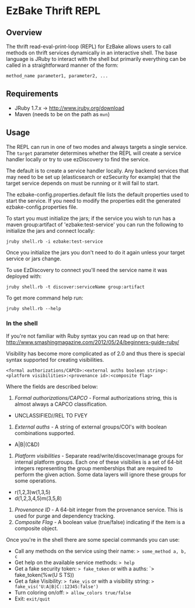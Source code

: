 EzBake Thrift REPL
===

Overview
---

The thrift read-eval-print-loop (REPL) for EzBake allows users to call methods on thrift services dynamically in an 
interactive shell.  The base language is JRuby to interact with the shell but primarily everything can be called 
in a straightforward manner of the form:

    method_name parameter1, parameter2, ...

Requirements
---

 * JRuby 1.7.x -> http://www.jruby.org/download
 * Maven (needs to be on the path as `mvn`)

Usage
---

The REPL can run in one of two modes and always targets a single service. The `target` parameter determines whether the 
REPL will create a service handler locally or try to use ezDiscovery to find the service.

The default is to create a service handler locally.  Any backend services that may need to be set up (elasticsearch or 
ezSecurity for example) that the target service depends on must be running or it will fail to start.  

The ezbake-config.properties.default file lists the default properties used to start the service.  If you need to modify
the properties edit the generated ezbake-config.properties file.

To start you must initialize the jars; if the service you wish to run has a maven group:artifact of 'ezbake:test-service'
you can run the following to initialize the jars and connect locally:

    jruby shell.rb -i ezbake:test-service
    
Once you initialize the jars you don't need to do it again unless your target service or jars change.

To use EzDiscovery to connect you'll need the service name it was deployed with:

    jruby shell.rb -t discover:serviceName group:artifact

To get more command help run:

    jruby shell.rb --help
    
### In the shell

If you're not familiar with Ruby syntax you can read up on that here: 
http://www.smashingmagazine.com/2012/05/24/beginners-guide-ruby/

Visibility has become more complicated as of 2.0 and thus there is special syntax supported for creating visibilities.

    <formal authorizations/CAPCO>:<external auths boolean string>:<platform visibilities>:<provenance id>:<composite flag>
    
Where the fields are described below:

 1. *Formal authorizations/CAPCO* - Formal authorizations string, this is almost always a CAPCO classification. 
   * UNCLASSIFIED//REL TO FVEY
 1. *External auths* - A string of external groups/COI's with boolean combinations supported.  
   * A|B|(C&D)
 1. *Platform visibilities* - Separate read/write/discover/manage groups for internal platform groups.  Each one of these
    visibilies is a set of 64-bit integers representing the group memberships that are required to perform the given action.
    Some data layers will ignore these groups for some operations.
   * r(1,2,3)w(1,3,5)
   * d(1,2,3,4,5)m(3,5,8)
 1. *Provenance ID* - A 64-bit integer from the provenance service.  This is used for purge and dependency tracking.
 1. *Composite Flag* - A boolean value (true/false) indicating if the item is a composite object.

Once you're in the shell there are some special commands you can use:

 * Call any methods on the service using their name: `> some_method a, b, c`
 * Get help on the available service methods: `> help`
 * Get a fake security token: `> fake_token` or with a auths: `> fake_token(%w(U S TS))
 * Get a fake Visibility: `> fake_vis` or with a visibility string: `> fake_vis('U:A|B|C::12345:false')`
 * Turn coloring on/off: `> allow_colors true/false`
 * Exit: `exit/quit`
 

